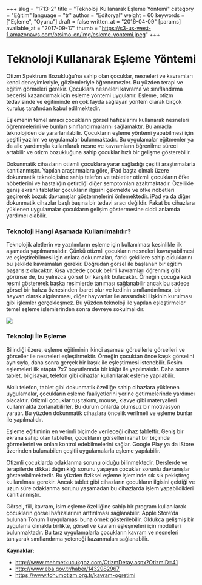 +++
slug = "1713-2"
title = "Teknoloji Kullanarak Eşleme Yöntemi"
category = "Eğitim"
language = "tr"
author = "Editoryal"
weight = 60
keywords = ["Eşleme", "Oyunu"]
draft = false
written_at = "2016-04-09"
[params]
available_at = "2017-09-17"
thumb = "https://s3-us-west-1.amazonaws.com/otsimo-en/img/esleme-yontemi.jpeg"
+++

# Teknoloji Kullanarak Eşleme Yöntemi

Otizm Spektrum Bozukluğu’na sahip olan çocuklar, nesneleri ve kavramları kendi deneyimleriyle, gözlemleriyle öğrenemezler. Bu yüzden terapi ve eğitim görmeleri gerekir. Çocuklara nesneleri kavrama ve sınıflandırma becerisi kazandırmak için eşleme yöntemi uygulanır. Eşleme, otizm tedavisinde ve eğitiminde en çok fayda sağlayan yöntem olarak birçok kuruluş tarafından kabul edilmektedir.

Eşlemenin temel amacı çocukların görsel hafızalarını kullanarak nesneleri öğrenmelerini ve bunları sınıflandırmalarını sağlamaktır. Bu amaçla teknolojiden de yararlanılabilir. Çocukların eşleme yöntemi yapabilmesi için çeşitli yazılım ve uygulamalar bulunmaktadır. Bu uygulamalar eğitmenler ya da aile yardımıyla kullanılarak nesne ve kavramların öğrenilme süreci artabilir ve otizm bozukluğuna sahip çocuklar hızlı bir gelişme gösterebilir.

Dokunmatik cihazların otizmli çocuklara yarar sağladığı çeşitli araştırmalarla kanıtlanmıştır. Yapılan araştırmalara göre, iPad başta olmak üzere dokunmatik teknolojisine sahip telefon ve tabletler otizmli çocukların öfke nöbetlerini ve hastalığın getirdiği diğer semptomları azaltmaktadır. Özellikle geniş ekranlı tabletler çocukların ilgisini çekmekte ve öfke nöbetleri geçirerek bozuk davranışlar göstermelerini önlemektedir. iPad ya da diğer dokunmatik cihazlar başlı başına bir tedavi aracı değildir. Fakat bu cihazlara yüklenen uygulamalar çocukların gelişim göstermesine ciddi anlamda yardımcı olabilir.


### Teknoloji Hangi Aşamada Kullanılmalıdır?

Teknolojik aletlerin ve yazılımların eşleme için kullanılması kesinlikle ilk aşamada yapılmamalıdır. Çünkü otizmli çocukların nesneleri kavrayabilmesi ve eşleştirebilmesi için onlara dokunmaları, farklı şekillere sahip olduklarını bu şekilde kavramaları gerekir. Doğrudan görsel ile başlanan bir eğitim başarısız olacaktır. Kısa vadede çocuk belirli kavramları öğrenmiş gibi görünse de, bu yalnızca görsel bir karşılık bulacaktır. Örneğin çocuğa kedi resmi göstererek başka resimlerde tanıması sağlanabilir ancak bu sadece görsel bir hafıza öznesinden ibaret olur ve kedinin sınıflandırılması, bir hayvan olarak algılanması, diğer hayvanlar ile arasındaki ilişkinin kurulması gibi işlemler gerçekleşmez. Bu yüzden teknoloji ile yapılan eşleştirmeler temel eşleme işlemlerinden sonra devreye sokulmalıdır.

![](https://s3-us-west-1.amazonaws.com/otsimo-en/img/blog_ici/tablet.jpg)

### Teknoloji İle Eşleme

Bilindiği üzere, eşleme eğitiminin ikinci aşaması görsellerle görselleri ve görseller ile nesneleri eşleştirmektir. Örneğin çocuktan önce kaşık görselini aynısıyla, daha sonra gerçek bir kaşık ile eşleştirmesi istenebilir. Resim eşlemeleri ilk etapta 7x7 boyutlarında bir kâğıt ile yapılmalıdır. Daha sonra tablet, bilgisayar, telefon gibi cihazlar kullanılarak eşleme yapılabilir.

Akıllı telefon, tablet gibi dokunmatik özelliğe sahip cihazlara yüklenen uygulamalar, çocukların eşleme faaliyetlerini yerine getirmelerinde yardımcı olacaktır. Otizmli çocuklar tuş takımı, mouse, klavye gibi materyalleri kullanmakta zorlanabilirler. Bu durum onlarda olumsuz bir motivasyon yaratır. Bu yüzden dokunmatik cihazlara öncelik verilmeli ve eşleme bunlar ile yapılmalıdır.

Eşleme eğitiminin en verimli biçimde verileceği cihaz tablettir. Geniş bir ekrana sahip olan tabletler, çocukların görselleri rahat bir biçimde görmelerini ve onları kontrol edebilmelerini sağlar. Google Play ya da iStore üzerinden bulunabilen çeşitli uygulamalarla eşleme yapılabilir.

Otizmli çocuklarda odaklanma sorunu olduğu bilinmektedir. Derslerde ve terapilerde dikkat dağınıklığı sorunu yaşayan çocuklar sorunlu davranışlar gösterebilmektedir. Bu yüzden fiziksel eşleme işleminde sık sık pekiştireç kullanılması gerekir. Ancak tablet gibi cihazların çocukların ilgisini çektiği ve uzun süre odaklanma sorunu yaşamadan bu cihazlarda işlem yapabildikleri kanıtlanmıştır.

Görsel, fiil, kavram, isim eşleme özelliğine sahip bir program kullanılarak çocukların görsel hafızalarının arttırılması sağlanabilir. Apple Store’da bulunan Tohum 1 uygulaması buna örnek gösterilebilir. Oldukça gelişmiş bir uygulama olmakla birlikte, görsel ve kavram eşleşmeleri için modülleri bulunmaktadır. Bu tarz uygulamalarla çocukların kavram ve nesneleri tanıyarak sınıflandırma yeteneği kazanmaları sağlanabilir.

**Kaynaklar:**

  * http://www.mehmetkucukgoz.com/OtizmDetay.aspx?OtizmID=41
  * http://www.eba.gov.tr/haber/1432982967
  * https://www.tohumotizm.org.tr/kavram-ogretimi

